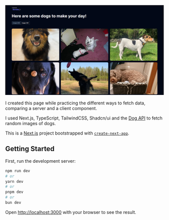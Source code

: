 <img src="https://github.com/ir3n/dogs/blob/master/public/dogs.png" />

I created this page while practicing the different ways to fetch data, comparing a server and a client component.

I used Next.js, TypeScript, TailwindCSS, Shadcn/ui and the [Dog API](https://dog.ceo/dog-api) to fetch random images of dogs.


This is a [Next.js](https://nextjs.org/) project bootstrapped with [`create-next-app`](https://github.com/vercel/next.js/tree/canary/packages/create-next-app).

## Getting Started

First, run the development server:

```bash
npm run dev
# or
yarn dev
# or
pnpm dev
# or
bun dev
```

Open [http://localhost:3000](http://localhost:3000) with your browser to see the result.
